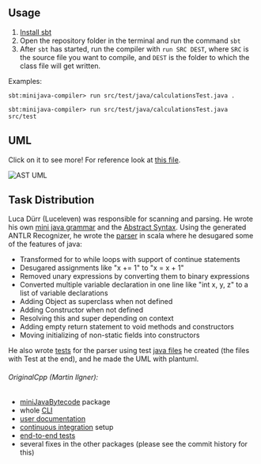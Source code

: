 ## Usage

1. [Install sbt](https://www.scala-sbt.org/download/)
2. Open the repository folder in the terminal and run the command `sbt`
3. After `sbt` has started, run the compiler with `run SRC DEST`, where `SRC` is the source file you want to compile, and `DEST` is the folder to which the class file will get written.

Examples:

```
sbt:minijava-compiler> run src/test/java/calculationsTest.java .
```

```
sbt:minijava-compiler> run src/test/java/calculationsTest.java src/test
```

## UML

Click on it to see more! For reference look at [this file](https://github.com/compilerbau-teamsuper/minijava-compiler/blob/main/src/main/scala/miniJavaParser/AST.scala).

![AST UML](http://www.plantuml.com/plantuml/proxy?cache=no&fmt=svg&src=https://raw.githubusercontent.com/compilerbau-teamsuper/minijava-compiler/main/UML/UML.puml)

## Task Distribution

Luca Dürr (Luceleven) was responsible for scanning and parsing. He wrote his own [mini java grammar](https://github.com/compilerbau-teamsuper/minijava-compiler/blob/main/src/main/java/miniJavaParser/miniJava.g4) and the [Abstract Syntax](https://github.com/compilerbau-teamsuper/minijava-compiler/blob/main/src/main/scala/miniJavaParser/AST.scala).
Using the generated ANTLR Recognizer, he wrote the [parser](https://github.com/compilerbau-teamsuper/minijava-compiler/blob/main/src/main/scala/miniJavaParser/parser.scala) in scala where he desugared some of the features of java: 
- Transformed for to while loops with support of continue statements
- Desugared assignments like "x += 1" to "x = x + 1"
- Removed unary expressions by converting them to binary expressions
- Converted multiple variable declaration in one line like "int x, y, z" to a list of variable declarations 
- Adding Object as superclass when not defined
- Adding Constructor when not defined
- Resolving this and super depending on context
- Adding empty return statement to void methods and constructors
- Moving initializing of non-static fields into constructors

He also wrote [tests](https://github.com/compilerbau-teamsuper/minijava-compiler/blob/main/src/test/scala/parserTest.scala) for the parser using test [java files](https://github.com/compilerbau-teamsuper/minijava-compiler/tree/main/src/test/java) he created (the files with Test at the end), and he made the UML with plantuml.


###### OriginalCpp (Martin Ilgner):
- [miniJavaBytecode](https://github.com/compilerbau-teamsuper/minijava-compiler/tree/main/src/main/scala/miniJavaBytecode) package
- whole [CLI](https://github.com/compilerbau-teamsuper/minijava-compiler/blob/main/src/main/scala/main.scala)
- [user documentation](#Usage)
- [continuous integration](https://github.com/compilerbau-teamsuper/minijava-compiler/blob/main/.github/workflows/scala.yaml) setup
- [end-to-end tests](https://github.com/compilerbau-teamsuper/minijava-compiler/blob/main/src/test/scala/endToEnd.scala)
- several fixes in the other packages (please see the commit history for this)
